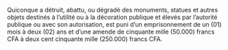Quiconque a détruit, abattu, ou dégradé des monuments, statues et autres objets destinés à l’utilité ou à la décoration publique et élevés par l’autorité publique ou avec son autorisation, est puni d’un emprisonnement de un (01) mois à deux (02) ans et d’une amende de cinquante mille (50.000) francs CFA à deux cent cinquante mille (250.000) francs CFA.